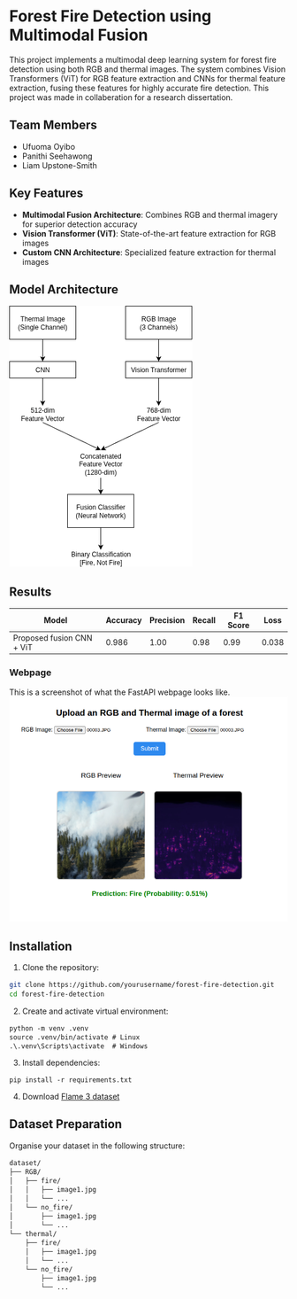 # Forest Fire Detection using Multimodal Fusion

This project implements a multimodal deep learning system for forest fire detection using both RGB and thermal images. The system combines Vision Transformers (ViT) for RGB feature extraction and CNNs for thermal feature extraction, fusing these features for highly accurate fire detection.
This project was made in collaberation for a research dissertation.

## Team Members
-  Ufuoma Oyibo
- Panithi Seehawong
- Liam Upstone-Smith

## Key Features

- **Multimodal Fusion Architecture**: Combines RGB and thermal imagery for superior detection accuracy
- **Vision Transformer (ViT)**: State-of-the-art feature extraction for RGB images
- **Custom CNN Architecture**: Specialized feature extraction for thermal images

##  Model Architecture
<img src="images/Multi_Model_FlowDiagram.png">

## Results

| Model                     | Accuracy | Precision | Recall | F1 Score | Loss  |
|---------------------------|----------|-----------|--------|----------|-------|
| Proposed fusion CNN + ViT | 0.986    | 1.00      | 0.98   | 0.99     | 0.038 |

### Webpage
This is a screenshot of what the FastAPI webpage looks like.
<img src="images/Webpage_SS.png">

## Installation

1. Clone the repository:
```bash
git clone https://github.com/yourusername/forest-fire-detection.git
cd forest-fire-detection
```
2. Create and activate virtual environment:
```
python -m venv .venv
source .venv/bin/activate # Linux
.\.venv\Scripts\activate  # Windows
```
3. Install dependencies:
```
pip install -r requirements.txt
```
4. Download [Flame 3 dataset](https://www.kaggle.com/datasets/brycehopkins/flame-3-computer-vision-subset-sycan-marsh)

## Dataset Preparation
Organise your dataset in the following structure:
```
dataset/
├── RGB/
│   ├── fire/
│   │   ├── image1.jpg
│   │   └── ...
│   └── no_fire/
│       ├── image1.jpg
│       └── ...
└── thermal/
    ├── fire/
    │   ├── image1.jpg
    │   └── ...
    └── no_fire/
        ├── image1.jpg
        └── ...
```
